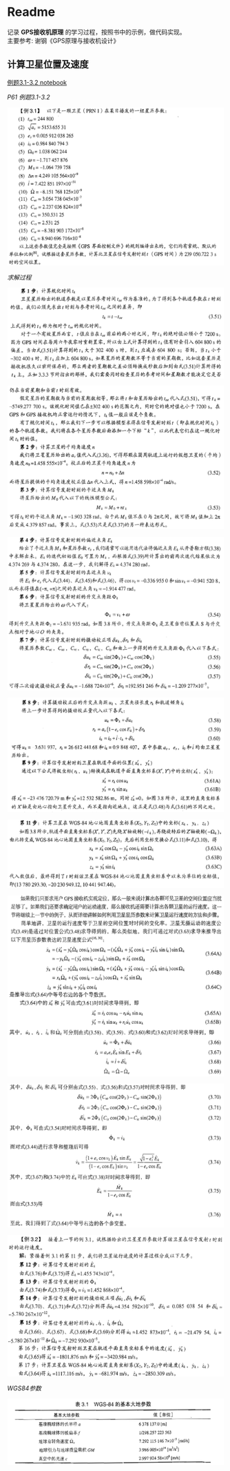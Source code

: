 # Readme

记录 **GPS接收机原理** 的学习过程，按照书中的示例，做代码实现。 <br>
主要参考: 谢钢《GPS原理与接收机设计》

## 计算卫星位置及速度

[例题3.1-3.2 notebook](/demo3.1.ipynb) <br>

*P61 例题3.1-3.2*

![P61 例题3.1](/pictures/demo3.1-P61.png)

*求解过程*

![P61 例题3.1-答案](/pictures/demo3.1-answer%20step1.png)

![P61 例题3.1-答案](/pictures/demo3.1-answer%20step2-3.png)

![P61 例题3.1-答案](/pictures/demo3.1-answer%20step4-7.png)

![P61 例题3.1-答案](/pictures/demo3.1-answer%20step8-10.png)

![P61 例题3.1-答案](/pictures/demo3.1-answer%20step11.png)

![P61 例题3.1-答案](/pictures/demo3.1-answer%20step12.png)

![P61 例题3.1-答案](/pictures/demo3.1-answer%20step13.png)

![P61 例题3.1-答案](/pictures/demo3.1-answer%20step12-13.png)

*WGS84参数*

![WGS84参数](/pictures/WGS-84.png)
